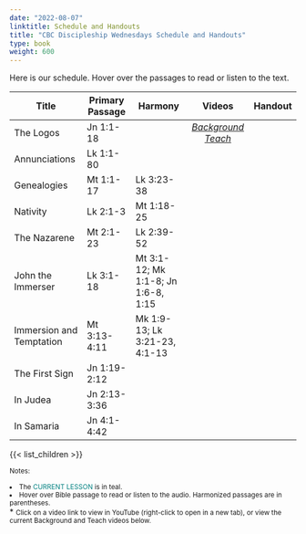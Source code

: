 ```yaml
---
date: "2022-08-07"
linktitle: Schedule and Handouts
title: "CBC Discipleship Wednesdays Schedule and Handouts"
type: book
weight: 600
---
```


Here is our schedule.  Hover over the passages to read or listen to the text.  

| Title                 | Primary  Passage | Harmony                           |  Videos         | Handout
|-----------------------|------------------|-----------------------------------|:-----------------------:|:----------------------:|
| The Logos             | Jn 1:1-18      |                                   | [*Background*](https://youtu.be/Hiun5fXBMjE) [*Teach*](https://youtu.be/i7vAUWoHyUg?t=600)   |  
| Annunciations         | Lk 1:1-80        |
| Genealogies           | Mt 1:1-17        | Lk 3:23-38
| Nativity | Lk 2:1-3 | Mt 1:18-25
| The Nazarene |	Mt 2:1-23	| Lk 2:39-52
|	John the Immerser	| Lk 3:1-18	| Mt 3:1-12; Mk 1:1-8; Jn 1:6-8, 1:15
| Immersion and Temptation |	Mt 3:13-4:11 |	Mk 1:9-13; Lk 3:21-23, 4:1-13
|	The First Sign	| Jn 1:19-2:12	
| In Judea	| Jn 2:13-3:36
|	In Samaria |	Jn 4:1-4:42	



{{< list_children >}}

<script type="text/javascript">
  window.ESV_CROSSREF_OPTIONS = {
    body_background_color: 'D7E5F0',
    header_font_size: 10,
    body_font_size: 14,
    footer_font_size: 8,
    header_font_family: 'Arial',
    body_font_family: 'Times'
  };
</script>

<script src="https://static.esvmedia.org/crossref/crossref.min.js" type="text/javascript"></script>





<small>Notes: </small>

<small>
</small>


<small>
<li>The <span style="color:teal">CURRENT LESSON </span> is in teal.</li>
<li>Hover over Bible passage to read or listen to the audio.  Harmonized passages are in parentheses.</li>
</small>
* <small>Click on a video link to view in YouTube (right-click to open in a new tab), or view the current Background and Teach videos below.</small>


[0]: https://youtu.be/Hiun5fXBMjE
[1]: https://youtu.be/i7vAUWoHyUg?t=600
[2]: https://youtu.be/gzQWdaGn70g
[3]: https://youtu.be/cjvZIhBuewQ
[4]: https://youtu.be/mvUq3SWv-Dg

